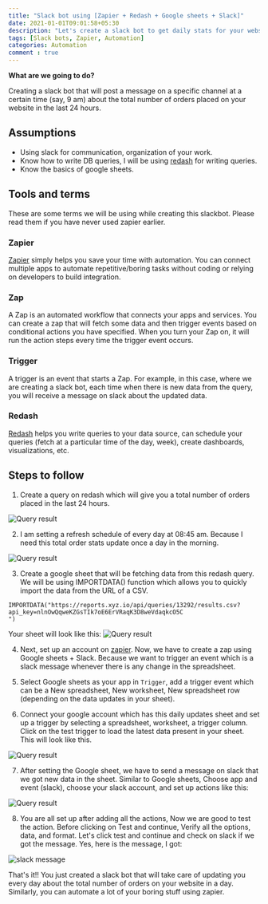 ```yaml
---
title: "Slack bot using [Zapier + Redash + Google sheets + Slack]"
date: 2021-01-01T09:01:58+05:30
description: "Let's create a slack bot to get daily stats for your website."
tags: [Slack bots, Zapier, Automation]
categories: Automation
comment : true
---
```


__What are we going to do?__

Creating a slack bot that will post a message on a specific channel at a certain time 
(say, 9 am) about the total number of orders placed on your website in the last 24 hours.

## Assumptions 
- Using slack for communication, organization of your work.
- Know how to write DB queries, I will be using [redash](https://redash.io/) for writing queries. 
- Know the basics of google sheets.

## Tools and terms

These are some terms we will be using while creating this slackbot. Please read them if you have never used zapier earlier.

### Zapier
[Zapier](https://zapier.com/) simply helps you save your time with automation. You can connect multiple apps to automate repetitive/boring tasks without coding or relying on developers to build integration. 

### Zap
A Zap is an automated workflow that connects your apps and services. You can create a zap that will fetch some data and then trigger events based on conditional actions you have specified. When you turn your Zap on, it will run the action steps every time the trigger event occurs.

### Trigger
A trigger is an event that starts a Zap. For example, in this case, where we are creating a slack bot, each time when there is new data from the query, you will receive a message on slack about the updated data.

### Redash
[Redash](https://redash.io/) helps you write queries to your data source, can schedule your queries (fetch at a particular time of the day, week), create dashboards, visualizations, etc.

## Steps to follow
1. Create a query on redash which will give you a total number of orders placed in the last 24 hours.

![Query result](/images/slack-Bot/query.png)

2. I am setting a refresh schedule of every day at 08:45 am. Because I need this total order stats update once a day in the morning.  

![Query result](/images/slack-Bot/refresh-schedule.png)

3. Create a google sheet that will be fetching data from this redash query. We will be using IMPORTDATA() function which allows you to quickly import the data from the URL of a CSV.

```
IMPORTDATA("https://reports.xyz.io/api/queries/13292/results.csv?api_key=nlnOwQqweKZGsTIk7oE6ErVRaqK3D8weVdaqkcO5C
")
```

Your sheet will look like this:
![Query result](/images/slack-Bot/sheet.png)

4. Next, set up an account on [zapier](https://zapier.com). Now, we have to create a zap using Google sheets + Slack. Because we want to trigger an event which is a slack message whenever there is any change in the spreadsheet.

5. Select Google sheets as your app in `Trigger`, add a trigger event which can be a New spreadsheet, New worksheet, New spreadsheet row (depending on the data updates in your sheet).

6. Connect your google account which has this daily updates sheet and set up a trigger by selecting a spreadsheet, worksheet, a trigger column. Click on the test trigger to load the latest data present in your sheet. This will look like this.

![Query result](/images/slack-Bot/zap.png)

7. After setting the Google sheet, we have to send a message on slack that we got new data in the sheet. Similar to Google sheets, Choose app and event (slack), choose your slack account, and set up actions like this:

![Query result](/images/slack-Bot/slack-actions.png)

8. You are all set up after adding all the actions, Now we are good to test the action. Before clicking on Test and continue, Verify all the options, data, and format. 
Let's click test and continue and check on slack if we got the message. Yes, here is the message, I got: 

![slack message](/images/slack-Bot/slack-msg.png)

That's it!! You just created a slack bot that will take care of updating you every day about the total number of orders on your website in a day. 
Similarly, you can automate a lot of your boring stuff using zapier.

